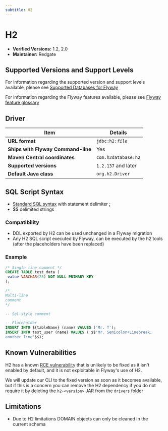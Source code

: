```yaml
---
subtitle: H2
---
```


# H2

- **Verified Versions:** 1.2, 2.0
- **Maintainer:** Redgate

## Supported Versions and Support Levels
For information regarding the supported version and support levels available,
please see [Supported Databases for Flyway](https://documentation.red-gate.com/flyway/learn-more-about-flyway/system-requirements/supported-databases-for-flyway)

For information regarding the Flyway features available, please see [Flyway feature glossary](https://documentation.red-gate.com/flyway/learn-more-about-flyway/feature-glossary)

## Driver

| Item                               | Details                          |
|------------------------------------|----------------------------------|
| **URL format**                     | <code>jdbc:h2:<i>file</i></code> |
| **Ships with Flyway Command-line** | Yes                              |
| **Maven Central coordinates**      | `com.h2database:h2`              |
| **Supported versions**             | `1.2.137` and later              |
| **Default Java class**             | `org.h2.Driver`                  |


## SQL Script Syntax

- [Standard SQL syntax](Concepts/migrations#sql-based-migrations#syntax) with statement delimiter **;**
- $$ delimited strings

### Compatibility

- DDL exported by H2 can be used unchanged in a Flyway migration
- Any H2 SQL script executed by Flyway, can be executed by the h2 tools (after the placeholders have been replaced)

### Example

```sql
/* Single line comment */
CREATE TABLE test_data (
 value VARCHAR(25) NOT NULL PRIMARY KEY
);

/*
Multi-line
comment
*/

-- Sql-style comment

-- Placeholder
INSERT INTO ${tableName} (name) VALUES ('Mr. T');
INSERT INTO test_user (name) VALUES ( $$'Mr. Semicolon+Linebreak;
another line'$$);
```

## Known Vulnerabilities

H2 has a known [RCE vulnerability](https://security.snyk.io/vuln/SNYK-JAVA-COMH2DATABASE-31685) that is unlikely to be fixed as it isn't enabled by default, and
it is not exploitable in Flyway's use of H2.

We will update our CLI to the fixed version as soon as it becomes available, but if this is a concern you can remove the H2 dependency if you do not require it
by deleting the `h2-<version>` JAR from the `drivers` folder

## Limitations

- Due to H2 limitations DOMAIN objects can only be cleaned in the current schema
